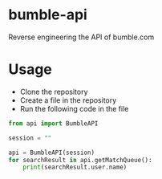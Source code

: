 # bumble-api
Reverse engineering the API of bumble.com

# Usage
- Clone the repository
- Create a file in the repository
- Run the following code in the file
```python
from api import BumbleAPI

session = ""

api = BumbleAPI(session)
for searchResult in api.getMatchQueue():
    print(searchResult.user.name)
```